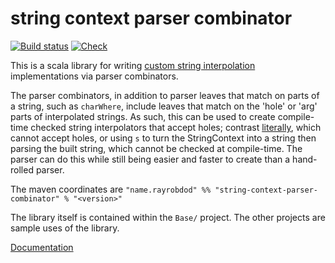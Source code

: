 # string context parser combinator
[![Build status](https://ci.appveyor.com/api/projects/status/rwtfcrrc7xkjsg6s/branch/main?svg=true)](https://ci.appveyor.com/project/rayrobdod/string-context-parser-combinator)
[![Check](https://github.com/rayrobdod/string-context-parser-combinator/actions/workflows/run-tests.yml/badge.svg)](https://github.com/rayrobdod/string-context-parser-combinator/actions/workflows/run-tests.yml)

This is a scala library for writing [custom string interpolation](https://docs.scala-lang.org/scala3/book/string-interpolation.html#advanced-usage)
implementations via parser combinators.

The parser combinators, in addition to parser leaves that match on parts of a string, such as `charWhere`,
include leaves that match on the 'hole' or 'arg' parts of interpolated strings.
As such, this can be used to create compile-time checked string interpolators that accept holes;
contrast [literally](https://github.com/typelevel/literally/), which cannot accept holes,
or using `s` to turn the StringContext into a string then parsing the built string, which cannot be checked at compile-time.
The parser can do this while still being easier and faster to create than a hand-rolled parser.

The maven coordinates are `"name.rayrobdod" %% "string-context-parser-combinator" % "<version>"`

The library itself is contained within the `Base/` project. The other projects are sample uses of the library.

[Documentation](https://rayrobdod.github.io/string-context-parser-combinator/SNAPSHOT/)
